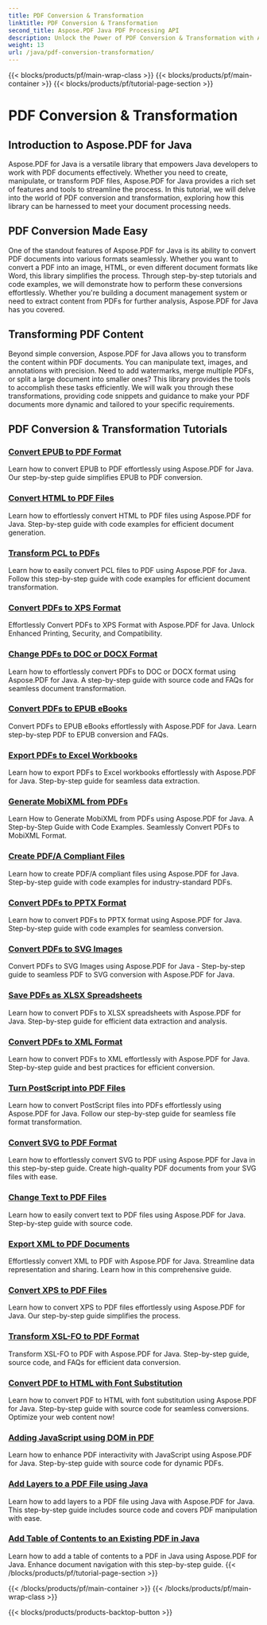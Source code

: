 ```yaml
---
title: PDF Conversion & Transformation
linktitle: PDF Conversion & Transformation
second_title: Aspose.PDF Java PDF Processing API
description: Unlock the Power of PDF Conversion & Transformation with Aspose.PDF for Java - Comprehensive Tutorials for Developers. Enhance Your PDF Processing Skills Today!
weight: 13
url: /java/pdf-conversion-transformation/
---
```


{{< blocks/products/pf/main-wrap-class >}}
{{< blocks/products/pf/main-container >}}
{{< blocks/products/pf/tutorial-page-section >}}

# PDF Conversion & Transformation


## Introduction to Aspose.PDF for Java

Aspose.PDF for Java is a versatile library that empowers Java developers to work with PDF documents effectively. Whether you need to create, manipulate, or transform PDF files, Aspose.PDF for Java provides a rich set of features and tools to streamline the process. In this tutorial, we will delve into the world of PDF conversion and transformation, exploring how this library can be harnessed to meet your document processing needs.

## PDF Conversion Made Easy

One of the standout features of Aspose.PDF for Java is its ability to convert PDF documents into various formats seamlessly. Whether you want to convert a PDF into an image, HTML, or even different document formats like Word, this library simplifies the process. Through step-by-step tutorials and code examples, we will demonstrate how to perform these conversions effortlessly. Whether you're building a document management system or need to extract content from PDFs for further analysis, Aspose.PDF for Java has you covered.

## Transforming PDF Content

Beyond simple conversion, Aspose.PDF for Java allows you to transform the content within PDF documents. You can manipulate text, images, and annotations with precision. Need to add watermarks, merge multiple PDFs, or split a large document into smaller ones? This library provides the tools to accomplish these tasks efficiently. We will walk you through these transformations, providing code snippets and guidance to make your PDF documents more dynamic and tailored to your specific requirements.

## PDF Conversion & Transformation Tutorials
### [Convert EPUB to PDF Format](./convert-epub-to-pdf-format/)
Learn how to convert EPUB to PDF effortlessly using Aspose.PDF for Java. Our step-by-step guide simplifies EPUB to PDF conversion.
### [Convert HTML to PDF Files](./convert-html-to-pdf-files/)
Learn how to effortlessly convert HTML to PDF files using Aspose.PDF for Java. Step-by-step guide with code examples for efficient document generation.
### [Transform PCL to PDFs](./transform-pcl-to-pdfs/)
Learn how to easily convert PCL files to PDF using Aspose.PDF for Java. Follow this step-by-step guide with code examples for efficient document transformation.
### [Convert PDFs to XPS Format](./convert-pdfs-to-xps-format/)
Effortlessly Convert PDFs to XPS Format with Aspose.PDF for Java. Unlock Enhanced Printing, Security, and Compatibility.
### [Change PDFs to DOC or DOCX Format](./change-pdfs-to-doc-or-docx-format/)
Learn how to effortlessly convert PDFs to DOC or DOCX format using Aspose.PDF for Java. A step-by-step guide with source code and FAQs for seamless document transformation.
### [Convert PDFs to EPUB eBooks](./convert-pdfs-to-epub-ebooks/)
Convert PDFs to EPUB eBooks effortlessly with Aspose.PDF for Java. Learn step-by-step PDF to EPUB conversion and FAQs.
### [Export PDFs to Excel Workbooks](./export-pdfs-to-excel-workbooks/)
Learn how to export PDFs to Excel workbooks effortlessly with Aspose.PDF for Java. Step-by-step guide for seamless data extraction.
### [Generate MobiXML from PDFs](./generate-mobixml-from-pdfs/)
Learn How to Generate MobiXML from PDFs using Aspose.PDF for Java. A Step-by-Step Guide with Code Examples. Seamlessly Convert PDFs to MobiXML Format.
### [Create PDF/A Compliant Files](./create-pdfa-compliant-files/)
Learn how to create PDF/A compliant files using Aspose.PDF for Java. Step-by-step guide with code examples for industry-standard PDFs.
### [Convert PDFs to PPTX Format](./convert-pdfs-to-pptx-format/)
Learn how to convert PDFs to PPTX format using Aspose.PDF for Java. Step-by-step guide with code examples for seamless conversion.
### [Convert PDFs to SVG Images](./convert-pdfs-to-svg-images/)
Convert PDFs to SVG Images using Aspose.PDF for Java - Step-by-step guide to seamless PDF to SVG conversion with Aspose.PDF for Java.
### [Save PDFs as XLSX Spreadsheets](./save-pdfs-as-xlsx-spreadsheets/)
Learn how to convert PDFs to XLSX spreadsheets with Aspose.PDF for Java. Step-by-step guide for efficient data extraction and analysis.
### [Convert PDFs to XML Format](./convert-pdfs-to-xml-format/)
Learn how to convert PDFs to XML effortlessly with Aspose.PDF for Java. Step-by-step guide and best practices for efficient conversion.
### [Turn PostScript into PDF Files](./turn-postscript-into-pdf-files/)
Learn how to convert PostScript files into PDFs effortlessly using Aspose.PDF for Java. Follow our step-by-step guide for seamless file format transformation.
### [Convert SVG to PDF Format](./convert-svg-to-pdf-format/)
Learn how to effortlessly convert SVG to PDF using Aspose.PDF for Java in this step-by-step guide. Create high-quality PDF documents from your SVG files with ease.
### [Change Text to PDF Files](./change-text-to-pdf-files/)
Learn how to easily convert text to PDF files using Aspose.PDF for Java. Step-by-step guide with source code.
### [Export XML to PDF Documents](./export-xml-to-pdf-documents/)
Effortlessly convert XML to PDF with Aspose.PDF for Java. Streamline data representation and sharing. Learn how in this comprehensive guide.
### [Convert XPS to PDF Files](./convert-xps-to-pdf-files/)
Learn how to convert XPS to PDF files effortlessly using Aspose.PDF for Java. Our step-by-step guide simplifies the process.
### [Transform XSL-FO to PDF Format](./transform-xsl-fo-to-pdf-format/)
Transform XSL-FO to PDF with Aspose.PDF for Java. Step-by-step guide, source code, and FAQs for efficient data conversion.
### [Convert PDF to HTML with Font Substitution](./convert-pdf-to-html-with-font-substitution/)
Learn how to convert PDF to HTML with font substitution using Aspose.PDF for Java. Step-by-step guide with source code for seamless conversions. Optimize your web content now!
### [Adding JavaScript using DOM in PDF](./adding-javascript-using-dom-in-pdf/)
Learn how to enhance PDF interactivity with JavaScript using Aspose.PDF for Java. Step-by-step guide with source code for dynamic PDFs.
### [Add Layers to a PDF File using Java](./add-layers-to-pdf-file-using-java/)
Learn how to add layers to a PDF file using Java with Aspose.PDF for Java. This step-by-step guide includes source code and covers PDF manipulation with ease.
### [Add Table of Contents to an Existing PDF in Java](./add-table-of-contents-to-existing-pdf-in-java/)
Learn how to add a table of contents to a PDF in Java using Aspose.PDF for Java. Enhance document navigation with this step-by-step guide.
{{< /blocks/products/pf/tutorial-page-section >}}

{{< /blocks/products/pf/main-container >}}
{{< /blocks/products/pf/main-wrap-class >}}

{{< blocks/products/products-backtop-button >}}
